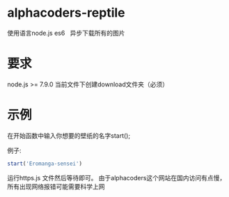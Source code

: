 # alphacoders-reptile  
使用语言node.js es6  
异步下载所有的图片
# 要求  
node.js >= 7.9.0 当前文件下创建download文件夹（必须）  
# 示例  
在开始函数中输入你想要的壁纸的名字start(); 

例子:
````javascript
start('Eromanga-sensei')
````

运行https.js 文件然后等待即可。 由于alphacoders这个网站在国内访问有点慢，所有出现网络报错可能需要科学上网

